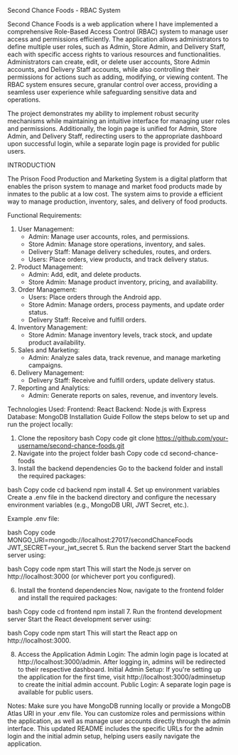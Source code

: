Second Chance Foods - RBAC System

Second Chance Foods is a web application where I have implemented a comprehensive Role-Based Access Control (RBAC) system to manage user access and permissions efficiently. 
The application allows administrators to define multiple user roles, such as Admin, Store Admin, and Delivery Staff, each with specific access rights to various resources and functionalities.
Administrators can create, edit, or delete user accounts, Store Admin accounts, and Delivery Staff accounts, while also controlling their permissions for actions such as adding, modifying, or viewing content.
The RBAC system ensures secure, granular control over access, providing a seamless user experience while safeguarding sensitive data and operations.

The project demonstrates my ability to implement robust security mechanisms while maintaining an intuitive interface for managing user roles and permissions.
Additionally, the login page is unified for Admin, Store Admin, and Delivery Staff, redirecting users to the appropriate dashboard upon successful login, 
while a separate login page is provided for public users.

INTRODUCTION

The Prison Food Production and Marketing System is a digital platform that enables the prison system to manage and market food products
made by inmates to the public at a low cost. The system aims to provide a efficient way to manage production, inventory, sales, and delivery of food products.

Functional Requirements:

1. User Management:
    - Admin: Manage user accounts, roles, and permissions.
    - Store Admin: Manage store operations, inventory, and sales.
    - Delivery Staff: Manage delivery schedules, routes, and orders.
    - Users: Place orders, view products, and track delivery status.
2. Product Management:
    - Admin: Add, edit, and delete products.
    - Store Admin: Manage product inventory, pricing, and availability.
3. Order Management:
    - Users: Place orders through the Android app.
    - Store Admin: Manage orders, process payments, and update order status.
    - Delivery Staff: Receive and fulfill orders.
4. Inventory Management:
    - Store Admin: Manage inventory levels, track stock, and update product availability.
5. Sales and Marketing:
    - Admin: Analyze sales data, track revenue, and manage marketing campaigns.
6. Delivery Management:
    - Delivery Staff: Receive and fulfill orders, update delivery status.
7. Reporting and Analytics:
    - Admin: Generate reports on sales, revenue, and inventory levels.

Technologies Used:
Frontend: React
Backend: Node.js with Express
Database: MongoDB
Installation Guide
Follow the steps below to set up and run the project locally:

1. Clone the repository
bash
Copy code
git clone https://github.com/your-username/second-chance-foods.git
2. Navigate into the project folder
bash
Copy code
cd second-chance-foods
3. Install the backend dependencies
Go to the backend folder and install the required packages:

bash
Copy code
cd backend
npm install
4. Set up environment variables
Create a .env file in the backend directory and configure the necessary environment variables (e.g., MongoDB URI, JWT Secret, etc.).

Example .env file:

bash
Copy code
MONGO_URI=mongodb://localhost:27017/secondChanceFoods
JWT_SECRET=your_jwt_secret
5. Run the backend server
Start the backend server using:

bash
Copy code
npm start
This will start the Node.js server on http://localhost:3000 (or whichever port you configured).

6. Install the frontend dependencies
Now, navigate to the frontend folder and install the required packages:

bash
Copy code
cd frontend
npm install
7. Run the frontend development server
Start the React development server using:

bash
Copy code
npm start
This will start the React app on http://localhost:3000.

8. Access the Application
Admin Login: The admin login page is located at http://localhost:3000/admin. After logging in, admins will be redirected to their respective dashboard.
Initial Admin Setup: If you're setting up the application for the first time, visit http://localhost:3000/adminsetup to create the initial admin account.
Public Login: A separate login page is available for public users.

Notes:
Make sure you have MongoDB running locally or provide a MongoDB Atlas URI in your .env file.
You can customize roles and permissions within the application, as well as manage user accounts directly through the admin interface.
This updated README includes the specific URLs for the admin login and the initial admin setup, helping users easily navigate the application.



